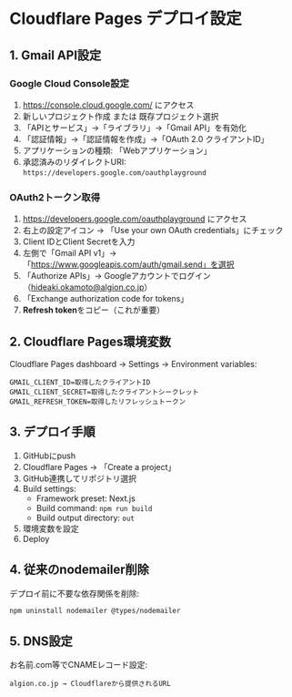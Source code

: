 # Cloudflare Pages デプロイ設定

## 1. Gmail API設定

### Google Cloud Console設定
1. https://console.cloud.google.com/ にアクセス
2. 新しいプロジェクト作成 または 既存プロジェクト選択
3. 「APIとサービス」→「ライブラリ」→「Gmail API」を有効化
4. 「認証情報」→「認証情報を作成」→「OAuth 2.0 クライアントID」
5. アプリケーションの種類: 「Webアプリケーション」
6. 承認済みのリダイレクトURI: `https://developers.google.com/oauthplayground`

### OAuth2トークン取得
1. https://developers.google.com/oauthplayground にアクセス
2. 右上の設定アイコン → 「Use your own OAuth credentials」にチェック
3. Client IDとClient Secretを入力
4. 左側で「Gmail API v1」→「https://www.googleapis.com/auth/gmail.send」を選択
5. 「Authorize APIs」→ Googleアカウントでログイン（hideaki.okamoto@algion.co.jp）
6. 「Exchange authorization code for tokens」
7. **Refresh token**をコピー（これが重要）

## 2. Cloudflare Pages環境変数

Cloudflare Pages dashboard → Settings → Environment variables:

```
GMAIL_CLIENT_ID=取得したクライアントID
GMAIL_CLIENT_SECRET=取得したクライアントシークレット
GMAIL_REFRESH_TOKEN=取得したリフレッシュトークン
```

## 3. デプロイ手順

1. GitHubにpush
2. Cloudflare Pages → 「Create a project」
3. GitHub連携してリポジトリ選択
4. Build settings:
   - Framework preset: Next.js
   - Build command: `npm run build`
   - Build output directory: `out`
5. 環境変数を設定
6. Deploy

## 4. 従来のnodemailer削除

デプロイ前に不要な依存関係を削除:
```bash
npm uninstall nodemailer @types/nodemailer
```

## 5. DNS設定

お名前.com等でCNAMEレコード設定:
```
algion.co.jp → Cloudflareから提供されるURL
```